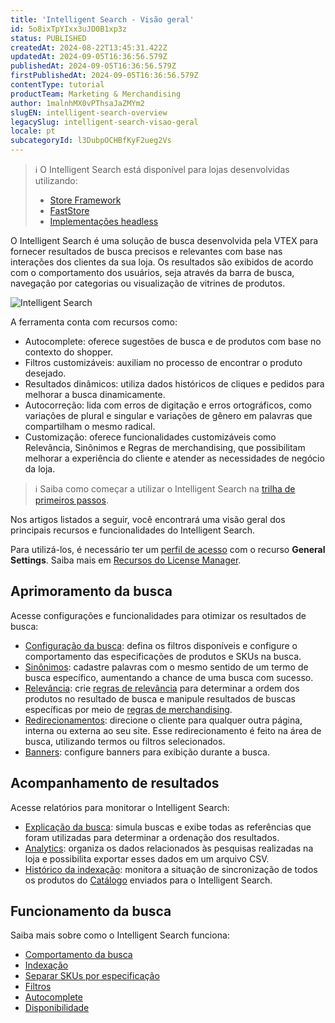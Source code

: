 ```yaml
---
title: 'Intelligent Search - Visão geral'
id: 5o8ixTpYIxx3uJD0B1xp3z
status: PUBLISHED
createdAt: 2024-08-22T13:45:31.422Z
updatedAt: 2024-09-05T16:36:56.579Z
publishedAt: 2024-09-05T16:36:56.579Z
firstPublishedAt: 2024-09-05T16:36:56.579Z
contentType: tutorial
productTeam: Marketing & Merchandising
author: 1malnhMX0vPThsaJaZMYm2
slugEN: intelligent-search-overview
legacySlug: intelligent-search-visao-geral
locale: pt
subcategoryId: l3DubpOCHBfKyF2ueg2Vs
---
```


> ℹ️ O Intelligent Search está disponível para lojas desenvolvidas utilizando: <ul> <li>[Store Framework](https://developers.vtex.com/docs/guides/store-framework)</li> <li>[FastStore](https://developers.vtex.com/docs/guides/faststore) <li>[Implementações headless](https://developers.vtex.com/docs/api-reference/intelligent-search-events-api-headless) </ul>

O Intelligent Search é uma solução de busca desenvolvida pela VTEX para fornecer resultados de busca precisos e relevantes com base nas interações dos clientes da sua loja. Os resultados são exibidos de acordo com o comportamento dos usuários, seja através da barra de busca, navegação por categorias ou visualização de vitrines de produtos.

![Intelligent Search](https://cdn.jsdelivr.net/gh/vtexdocs/dev-portal-content@main/images/search-overview-0_21.gif)

A ferramenta conta com recursos como:

* Autocomplete: oferece sugestões de busca e de produtos com base no contexto do shopper.  
* Filtros customizáveis: auxiliam no processo de encontrar o produto desejado.  
* Resultados dinâmicos: utiliza dados históricos de cliques e pedidos para melhorar a busca dinamicamente.  
* Autocorreção: lida com erros de digitação e erros ortográficos, como variações de plural e singular e variações de gênero em palavras que compartilham o mesmo radical.  
* Customização: oferece funcionalidades customizáveis como Relevância, Sinônimos e Regras de merchandising, que possibilitam melhorar a experiência do cliente e atender as necessidades de negócio da loja.

> ℹ️ Saiba como começar a utilizar o Intelligent Search na [trilha de primeiros passos](https://help.vtex.com/pt/tracks/vtex-intelligent-search--19wrbB7nEQcmwzDPl1l4Cb).

Nos artigos listados a seguir, você encontrará uma visão geral dos principais recursos e funcionalidades do Intelligent Search.

Para utilizá-los, é necessário ter um [perfil de acesso](https://help.vtex.com/pt/tutorial/perfis-de-acesso--7HKK5Uau2H6wxE1rH5oRbc) com o recurso **General Settings**. Saiba mais em [Recursos do License Manager](https://help.vtex.com/pt/tutorial/recursos-do-license-manager--3q6ztrC8YynQf6rdc6euk3). 

## Aprimoramento da busca

Acesse configurações e funcionalidades para otimizar os resultados de busca:

* [Configuração da busca](https://help.vtex.com/pt/tutorial/configuracao-da-busca--1yNCDwz0k77ovSGqkTbZMv): defina os filtros disponíveis e configure o comportamento das especificações de produtos e SKUs na busca.  
* [Sinônimos](https://help.vtex.com/pt/subcategory/sinonimos--BBzMtJan1UTxC9QZODnlN): cadastre palavras com o mesmo sentido de um termo de busca específico, aumentando a chance de uma busca com sucesso.  
* [Relevância](https://help.vtex.com/pt/subcategory/relevancia--32zXHBMygA2dB6TbCjQJej): crie [regras de relevância](https://help.vtex.com/pt/tutorial/regras-de-relevancia--1o9jtVGjSIiptbqdNXIlNK) para determinar a ordem dos produtos no resultado de busca e manipule resultados de buscas específicas por meio de [regras de merchandising](https://help.vtex.com/pt/tutorial/regras-de-merchandising--2UEbxllrr98twbGIVhSPvi).  
* [Redirecionamentos](https://help.vtex.com/pt/subcategory/redirecionamentos--1wvyJwJhKgewxGeAGCVmM6): direcione o cliente para qualquer outra página, interna ou externa ao seu site. Esse redirecionamento é feito na área de busca, utilizando termos ou filtros selecionados.  
* [Banners](https://help.vtex.com/pt/subcategory/banners--z6qcw06Z38YDu1fOcu9Jn): configure banners para exibição durante a busca.

## Acompanhamento de resultados

Acesse relatórios para monitorar o Intelligent Search:

* [Explicação da busca](https://help.vtex.com/pt/tutorial/explicacao-da-busca--F2yxrRvTNt4aEZGC7HV65): simula buscas e exibe todas as referências que foram utilizadas para determinar a ordenação dos resultados.  
* [Analytics](https://help.vtex.com/pt/tutorial/analytics--6qRMAHDL9hvv3oE0bh8mA1): organiza os dados relacionados às pesquisas realizadas na loja e possibilita exportar esses dados em um arquivo CSV.  
* [Histórico da indexação](https://help.vtex.com/pt/tutorial/historico-da-indexacao--55SRQ79PXk5lTURF54DRyJ): monitora a situação de sincronização de todos os produtos do [Catálogo](https://help.vtex.com/pt/tutorial/catalog-overview--77M8ItLhDXs6aBdQTqToVe) enviados para o Intelligent Search.

## Funcionamento da busca

Saiba mais sobre como o Intelligent Search funciona:

* [Comportamento da busca](https://help.vtex.com/pt/tutorial/comportamento-da-busca--B9o3JbV6utAinBJ1ETujs)  
* [Indexação](https://help.vtex.com/pt/tutorial/indexacao--7J6tepFgD3wohCGEP2PqDB)  
* [Separar SKUs por especificação](https://help.vtex.com/pt/tutorial/separar-skus-por-especificacao--2q34xCKFuob941cOmz9Fx)  
* [Filtros](https://help.vtex.com/pt/tutorial/filtros--k24mQQa9SjmhNWSwdqIMB)  
* [Autocomplete](https://help.vtex.com/pt/tutorial/autocomplete--6qhP0ZQ4JqUBdgFnbnxS4a)  
* [Disponibilidade](https://help.vtex.com/pt/tutorial/disponibilidade--3ZcZOzTSr2RdauUbn7qTa9)

